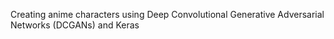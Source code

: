Creating anime characters using Deep Convolutional Generative Adversarial Networks (DCGANs) and Keras

